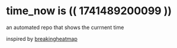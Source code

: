 # time_now is (( 1741489200099 ))

an automated repo that shows the currnent time

inspired by [breakingheatmap](https://github.com/breakingheatmap/breakingheatmap)